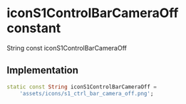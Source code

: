 


# iconS1ControlBarCameraOff constant







String const iconS1ControlBarCameraOff
  







## Implementation

```dart
static const String iconS1ControlBarCameraOff =
    'assets/icons/s1_ctrl_bar_camera_off.png';
```







